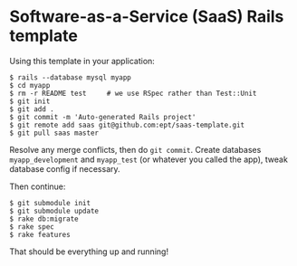 Software-as-a-Service (SaaS) Rails template
===========================================

Using this template in your application:

    $ rails --database mysql myapp
    $ cd myapp
    $ rm -r README test     # we use RSpec rather than Test::Unit
    $ git init
    $ git add .
    $ git commit -m 'Auto-generated Rails project'
    $ git remote add saas git@github.com:ept/saas-template.git
    $ git pull saas master

Resolve any merge conflicts, then do `git commit`. Create databases `myapp_development`
and `myapp_test` (or whatever you called the app), tweak database config if necessary.

Then continue:

    $ git submodule init
    $ git submodule update
    $ rake db:migrate
    $ rake spec
    $ rake features

That should be everything up and running!
